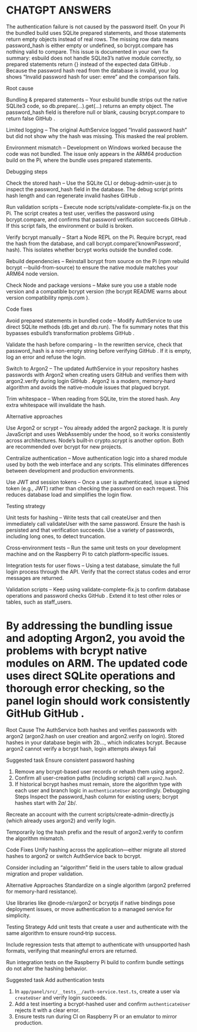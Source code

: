 CHATGPT ANSWERS
=====
The authentication failure is not caused by the password itself. On your Pi the bundled build uses SQLite prepared statements, and those statements return empty objects instead of real rows. The missing row data means password_hash is either empty or undefined, so bcrypt.compare has nothing valid to compare. This issue is documented in your own fix summary: esbuild does not handle SQLite3’s native module correctly, so prepared statements return {} instead of the expected data
GitHub
. Because the password hash read from the database is invalid, your log shows “Invalid password hash for user: emre” and the comparison fails.

Root cause

Bundling & prepared statements – Your esbuild bundle strips out the native SQLite3 code, so db.prepare(...).get(...) returns an empty object. The password_hash field is therefore null or blank, causing bcrypt.compare to return false
GitHub
.

Limited logging – The original AuthService logged “Invalid password hash” but did not show why the hash was missing. This masked the real problem.

Environment mismatch – Development on Windows worked because the code was not bundled. The issue only appears in the ARM64 production build on the Pi, where the bundle uses prepared statements.

Debugging steps

Check the stored hash – Use the SQLite CLI or debug-admin-user.js to inspect the password_hash field in the database. The debug script prints hash length and can regenerate invalid hashes
GitHub
.

Run validation scripts – Execute node scripts/validate-complete-fix.js on the Pi. The script creates a test user, verifies the password using bcrypt.compare, and confirms that password verification succeeds
GitHub
. If this script fails, the environment or build is broken.

Verify bcrypt manually – Start a Node REPL on the Pi. Require bcrypt, read the hash from the database, and call bcrypt.compare('knownPassword', hash). This isolates whether bcrypt works outside the bundled code.

Rebuild dependencies – Reinstall bcrypt from source on the Pi (npm rebuild bcrypt --build-from-source) to ensure the native module matches your ARM64 node version.

Check Node and package versions – Make sure you use a stable node version and a compatible bcrypt version (the bcrypt README warns about version compatibility
npmjs.com
).

Code fixes

Avoid prepared statements in bundled code – Modify AuthService to use direct SQLite methods (db.get and db.run). The fix summary notes that this bypasses esbuild’s transformation problems
GitHub
.

Validate the hash before comparing – In the rewritten service, check that password_hash is a non-empty string before verifying
GitHub
. If it is empty, log an error and refuse the login.

Switch to Argon2 – The updated AuthService in your repository hashes passwords with Argon2 when creating users
GitHub
 and verifies them with argon2.verify during login
GitHub
. Argon2 is a modern, memory‑hard algorithm and avoids the native-module issues that plagued bcrypt.

Trim whitespace – When reading from SQLite, trim the stored hash. Any extra whitespace will invalidate the hash.

Alternative approaches

Use Argon2 or scrypt – You already added the argon2 package. It is purely JavaScript and uses WebAssembly under the hood, so it works consistently across architectures. Node’s built‑in crypto.scrypt is another option. Both are recommended over bcrypt for new projects.

Centralize authentication – Move authentication logic into a shared module used by both the web interface and any scripts. This eliminates differences between development and production environments.

Use JWT and session tokens – Once a user is authenticated, issue a signed token (e.g., JWT) rather than checking the password on each request. This reduces database load and simplifies the login flow.

Testing strategy

Unit tests for hashing – Write tests that call createUser and then immediately call validateUser with the same password. Ensure the hash is persisted and that verification succeeds. Use a variety of passwords, including long ones, to detect truncation.

Cross‑environment tests – Run the same unit tests on your development machine and on the Raspberry Pi to catch platform‑specific issues.

Integration tests for user flows – Using a test database, simulate the full login process through the API. Verify that the correct status codes and error messages are returned.

Validation scripts – Keep using validate-complete-fix.js to confirm database operations and password checks
GitHub
. Extend it to test other roles or tables, such as staff_users.

By addressing the bundling issue and adopting Argon2, you avoid the problems with bcrypt native modules on ARM. The updated code uses direct SQLite operations and thorough error checking, so the panel login should work consistently
GitHub
GitHub
.
=====

Root Cause
The AuthService both hashes and verifies passwords with argon2 (argon2.hash on user creation and argon2.verify on login). Stored hashes in your database begin with $2b$…, which indicates bcrypt. Because argon2 cannot verify a bcrypt hash, login attempts always fail

Suggested task
Ensure consistent password hashing
1. Remove any bcrypt-based user records or rehash them using argon2.
2. Confirm all user-creation paths (including scripts) call `argon2.hash`.
3. If historical bcrypt hashes must remain, store the algorithm type with each user and branch logic in `authenticateUser` accordingly.
Debugging Steps
Inspect the password_hash column for existing users; bcrypt hashes start with $2a$/ $2b$/.

Recreate an account with the current scripts/create-admin-directly.js (which already uses argon2) and verify login.

Temporarily log the hash prefix and the result of argon2.verify to confirm the algorithm mismatch.

Code Fixes
Unify hashing across the application—either migrate all stored hashes to argon2 or switch AuthService back to bcrypt.

Consider including an “algorithm” field in the users table to allow gradual migration and proper validation.

Alternative Approaches
Standardize on a single algorithm (argon2 preferred for memory-hard resistance).

Use libraries like @node-rs/argon2 or bcryptjs if native bindings pose deployment issues, or move authentication to a managed service for simplicity.

Testing Strategy
Add unit tests that create a user and authenticate with the same algorithm to ensure round‑trip success.

Include regression tests that attempt to authenticate with unsupported hash formats, verifying that meaningful errors are returned.

Run integration tests on the Raspberry Pi build to confirm bundle settings do not alter the hashing behavior.

Suggested task
Add authentication tests
1. In `app/panel/src/__tests__/auth-service.test.ts`, create a user via `createUser` and verify login succeeds.
2. Add a test inserting a bcrypt-hashed user and confirm `authenticateUser` rejects it with a clear error.
3. Ensure tests run during CI on Raspberry Pi or an emulator to mirror production.